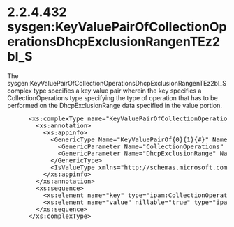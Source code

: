 <html dir="LTR" xmlns:mshelp="http://msdn.microsoft.com/mshelp" xmlns:ddue="http://ddue.schemas.microsoft.com/authoring/2003/5" xmlns:xlink="http://www.w3.org/1999/xlink" xmlns:tool="http://www.microsoft.com/tooltip">
 <body>
 <div id="header">
 <h1 class="heading">2.2.4.432 sysgen:KeyValuePairOfCollectionOperationsDhcpExclusionRangenTEz2bI_S</h1>
 </div>
 <div id="mainSection">
 <div id="mainBody">
 <div id="allHistory" class="saveHistory"></div>
 <div id="sectionSection0" class="section" name="collapseableSection">
 

<p>The
sysgen:KeyValuePairOfCollectionOperationsDhcpExclusionRangenTEz2bI_S complex
type specifies a key value pair wherein the key specifies a
CollectionOperations type specifying the type of operation that has to be
performed on the DhcpExclusionRange data specified in the value portion.</p>

<dl>
<dd>
<div><pre> &lt;xs:complexType name=&quot;KeyValuePairOfCollectionOperationsDhcpExclusionRangenTEz2bI_S&quot;&gt;
   &lt;xs:annotation&gt;
     &lt;xs:appinfo&gt;
       &lt;GenericType Name=&quot;KeyValuePairOf{0}{1}{#}&quot; Namespace=&quot;http://schemas.datacontract.org/2004/07/System.Collections.Generic&quot; xmlns=&quot;http://schemas.microsoft.com/2003/10/Serialization/&quot;&gt;
         &lt;GenericParameter Name=&quot;CollectionOperations&quot; Namespace=&quot;http://Microsoft.Windows.Ipam&quot; /&gt;
         &lt;GenericParameter Name=&quot;DhcpExclusionRange&quot; Namespace=&quot;http://Microsoft.Windows.Ipam&quot; /&gt;
       &lt;/GenericType&gt;
       &lt;IsValueType xmlns=&quot;http://schemas.microsoft.com/2003/10/Serialization/&quot;&gt;true&lt;/IsValueType&gt;
     &lt;/xs:appinfo&gt;
   &lt;/xs:annotation&gt;
   &lt;xs:sequence&gt;
     &lt;xs:element name=&quot;key&quot; type=&quot;ipam:CollectionOperations&quot; /&gt;
     &lt;xs:element name=&quot;value&quot; nillable=&quot;true&quot; type=&quot;ipam:DhcpExclusionRange&quot; /&gt;
   &lt;/xs:sequence&gt;
 &lt;/xs:complexType&gt;
</pre></div>
</dd></dl>


 </div>
 </div>
 </div>
 </body>
</html>